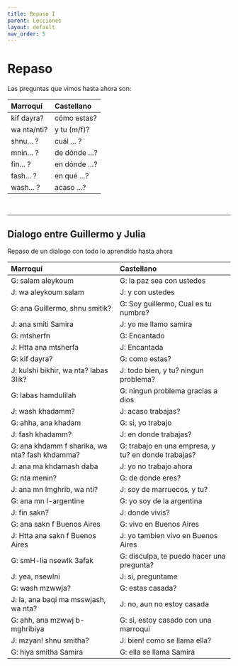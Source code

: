 ```yaml
---
title: Repaso I
parent: Lecciones
layout: default
nav_order: 5
---
```


# Repaso

Las preguntas que vimos hasta ahora son:

| Marroquí    | Castellano    |
|:------------|:--------------|
| kif dayra?  | cómo estas?   |
| wa nta/nti? | y tu (m/f)?   |
| shnu... ?   | cuál ... ?    |
| mnin... ?   | de dónde ...? |
| fin... ?    | en dónde ...?    |
| fash... ?   | en qué ...?   |
| wash... ?   | acaso ...?    |

<br />

---

## Dialogo entre Guillermo y Julia

Repaso de un dialogo con todo lo aprendido hasta ahora

| Marroquí                                       | Castellano                                          |
|:-----------------------------------------------|:----------------------------------------------------|
| G: salam aleykoum                              | G: la paz sea con ustedes                           |
| J: wa aleykoum salam                           | J: y con ustedes                                    |
| G: ana Guillermo, shnu smitik?                 | G: Soy guillermo, Cual es tu numbre?                |
| J: ana smiti Samira                            | J: yo me llamo samira                               |
| G: mtsherfn                                    | G: Encantado                                        |
| J: Htta ana mtsherfa                           | J: Encantada                                        |
| G: kif dayra?                                  | G: como estas?                                      |
| J: kulshi bikhir, wa nta? labas 3lik?          | J: todo bien, y tu? ningun problema?               |
| G: labas hamdulilah                            | G: ningun problema gracias a dios                   |
| J: wash khadamm?                               | J: acaso trabajas?                                  |
| G: ahha, ana khadam                            | G: si, yo trabajo                                   |
| J: fash khadamm?                               | J: en donde trabajas?                               |
| G: ana khdamm f sharika, wa nta? fash khdamma? | G: trabajo en una empresa, y tu? en donde trabajas? |
| J: ana ma khdamash daba                        | J: yo no trabajo ahora                              |
| G: nta menin?                                  | G: de donde eres?                                    |
| J: ana mn lmghrib, wa nti?                     | J: soy de marruecos, y tu?                         |
| G: ana mn l-argentine                          | G: yo soy de la argentina                           |
| J: fin sakn?                                   | J: donde vivis?                                     |
| G: ana sakn f Buenos Aires                     | G: vivo en Buenos Aires                             |
| J: Htta ana sakn f Buenos Aires                | J: yo tambien vivo en Buenos Aires                  |
| G: smH-lia nsewlk 3afak                        | G: disculpa, te puedo hacer una pregunta?           |
| J: yea, nsewlni                                | J: si, preguntame                                   |
| G: wash mzwwja?                                | G: estas casada?                                    |
| J: la, ana baqi ma msswjash, wa nta?           | J: no, aun no estoy casada                          |
| G: ahh, ana mzwwj b-mghribiya                  | G: si, estoy casado con una marroqui                |
| J: mzyan! shnu smitha?                         | J: bien! como se llama ella?                        |
| G: hiya smitha Samira                          | G: ella se llama Samira                             |